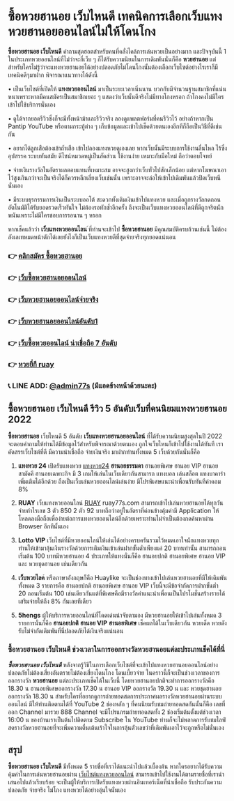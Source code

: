 # ซื้อหวยฮานอย เว็บไหนดี เทคนิคการเลือกเว็บแทงหวยฮานอยออนไลน์ไม่ให้โดนโกง
**ซื้อหวยฮานอย เว็บไหนดี** คำถามสุดฮอตสำหรับคนที่คลั่งไคล้การเล่นหวยเป็นอย่างมาก และปัจจุบันนี้ 1 ในประเภทหวยออนไลน์ที่ไม่ว่าจะกี่เว็บ ๆ ก็ได้รับความนิยมในการเดิมพันนั่นก็คือ **หวยฮานอย** แต่สำหรับใครไม่รู้ว่าจะแทงหวยฮานอยได้อย่างปลอดภัยไม่โดนโกงนั้นต้องเลือกเว็บไซต์อย่างไรเราก็มีเทคนิคดีๆมาฝาก พิจารณาแนวทางได้ดังนี้

•	เป็นเว็บไซต์ที่เปิดให้ **แทงหวยออนไลน์** มาเป็นระยะเวลาเนิ่นนาน บวกกับมีจำนวนฐานสมาชิกที่แน่นหนาเพราะหากมีคนสมัครเป็นสมาชิกเยอะ ๆ แสดงว่าเว็บนั้นดีจริงไม่มีทางโกงหรอก ถ้าโกงคงไม่มีใครเข้าไปใช้บริการนั่นเอง

•	ดูได้จากยอดรีวิวซึ่งก็จะมีทั้งหน้าม้าและรีวิวจริง ลองดูแพลตฟอร์มที่คนรีวิวไว้ อย่างถ้าหากเป็น Pantip YouTube หรือตามกระทู้ต่าง ๆ เก็บข้อมูลและเข้าไปเช็คด้วยตนเองอีกทีก็ถือเป็นวิธีที่ดีเช่นกัน

•	อยากได้ลูกเสือต้องเข้าถ้ำเสือ เข้าไปลองแทงหวยดูเองเลย หากเว็บนั้นมีระบบการใช้งานลื่นไหล ไร้ซึ่งอุปสรรค ระบบทันสมัย ดีไซน์หมวดหมู่เป็นสัดส่วน ใช้งานง่าย เหมาะกับมือใหม่ ถือว่าตอบโจทย์

•	จ่ายเงินรางวัลในอัตราผลตอบแทนที่เหมาะสม อาจจะสูงกว่าเว็บทั่วไปสักเล็กน้อย แต่หากโฆษณาเอาไว้สูงเกินกว่าจะเป็นจริงได้ก็ควรหลีกเลี่ยงเว็บเช่นนั้น เพราะอาจจะล่อให้เข้าไปเดิมพันแล้วปิดเว็บหนีนั่นเอง

•	มีระบบธุรกรรมการเงินเป็นระบบออโต้ สะดวกทั้งเติมเงินเข้าไปแทงหวย และเมื่อถูกรางวัลกดถอนอัตโนมัติได้รับยอดรวดเร็วทันใจ ไม่ต้องรอทักซ้ำอีกครั้ง ถึงจะเป็นเว็บแทงหวยออนไลน์ที่ดีถูกจริตนักพนันเพราะไม่มีใครชอบการรอนาน ๆ หรอก

หากเช็คแล้วว่า **เว็บแทงหวยออนไลน** ์ที่ท่านจะเข้าไป **ซื้อหวยฮานอย** มีคุณสมบัติครบถ้วนเช่นนี้ ไม่ต้องลังเลเทหมดหน้าตักได้เลยยังไงก็เป็นเว็บแทงหวยดีที่สุดจ่ายจริงทุกยอดแน่นอน


### 👉 [คลิกสมัคร ซื้อหวยฮานอย](https://ruay77s.com/%e0%b8%a7%e0%b8%b4%e0%b8%98%e0%b8%b5%e0%b8%aa%e0%b8%a1%e0%b8%b1%e0%b8%84%e0%b8%a3%e0%b8%aa%e0%b8%a1%e0%b8%b2%e0%b8%8a%e0%b8%b4%e0%b8%81-ruay/)
### 👉 [เว็บซื้อหวยฮานอยออนไลน์](https://atom.io/themes/%E0%B8%8B%E0%B8%B7%E0%B9%89%E0%B8%AD%E0%B8%AB%E0%B8%A7%E0%B8%A2%E0%B8%AD%E0%B8%AD%E0%B8%99%E0%B9%84%E0%B8%A5%E0%B8%99%E0%B9%8C%20%E0%B9%80%E0%B8%A7%E0%B9%87%E0%B8%9A%20ruay%20%E0%B9%81%E0%B8%97%E0%B8%87%E0%B8%AB%E0%B8%A7%E0%B8%A2%E0%B8%AD%E0%B8%B1%E0%B8%99%E0%B8%94%E0%B8%B1%E0%B8%9A%201)
### 👉 [เว็บหวยฮานอยออนไลน์จ่ายจริง](https://atom.io/themes/%E0%B9%80%E0%B8%A7%E0%B9%87%E0%B8%9A%E0%B8%AB%E0%B8%A7%E0%B8%A2%E0%B8%AD%E0%B8%AD%E0%B8%99%E0%B9%84%E0%B8%A5%E0%B8%99%E0%B9%8C%E0%B8%88%E0%B9%88%E0%B8%B2%E0%B8%A2%E0%B8%88%E0%B8%A3%E0%B8%B4%E0%B8%87%20%E0%B8%AA%E0%B8%A1%E0%B8%B1%E0%B8%84%E0%B8%A3%E0%B9%81%E0%B8%97%E0%B8%87%E0%B8%AB%E0%B8%A7%E0%B8%A2%E0%B8%9F%E0%B8%A3%E0%B8%B5%E0%B8%A3%E0%B8%B1%E0%B8%9A%E0%B8%9B%E0%B8%A3%E0%B8%B0%E0%B8%81%E0%B8%B1%E0%B8%99%E0%B8%84%E0%B8%A7%E0%B8%B2%E0%B8%A1%E0%B8%9B%E0%B8%A5%E0%B8%AD%E0%B8%94%E0%B8%A0%E0%B8%B1%E0%B8%A2)
### 👉 [เว็บหวยฮานอยออนไลน์อันดับ1](https://atom.io/themes/%E0%B9%80%E0%B8%A7%E0%B9%87%E0%B8%9A%E0%B8%AB%E0%B8%A7%E0%B8%A2%E0%B8%AD%E0%B8%AD%E0%B8%99%E0%B9%84%E0%B8%A5%E0%B8%99%E0%B9%8C%E0%B8%AD%E0%B8%B1%E0%B8%99%E0%B8%94%E0%B8%B1%E0%B8%9A1%202566%20%E0%B9%80%E0%B8%A7%E0%B9%87%E0%B8%9A%E0%B9%81%E0%B8%97%E0%B8%87%E0%B8%AB%E0%B8%A7%E0%B8%A2%E0%B8%AD%E0%B8%AD%E0%B8%99%E0%B9%84%E0%B8%A5%E0%B8%99%E0%B9%8C%E0%B8%96%E0%B8%B9%E0%B8%81%E0%B8%81%E0%B8%8E%E0%B8%AB%E0%B8%A1%E0%B8%B2%E0%B8%A2)
### 👉 [เว็บซื้อหวยออนไลน์ น่าเชื่อถือ 7 อันดับ](https://atom.io/themes/7%20%E0%B8%AD%E0%B8%B1%E0%B8%99%E0%B8%94%E0%B8%B1%E0%B8%9A%20%E0%B9%80%E0%B8%A7%E0%B9%87%E0%B8%9A%E0%B8%8B%E0%B8%B7%E0%B9%89%E0%B8%AD%E0%B8%AB%E0%B8%A7%E0%B8%A2%E0%B8%AD%E0%B8%AD%E0%B8%99%E0%B9%84%E0%B8%A5%E0%B8%99%E0%B9%8C%20%E0%B8%99%E0%B9%88%E0%B8%B2%E0%B9%80%E0%B8%8A%E0%B8%B7%E0%B9%88%E0%B8%AD%E0%B8%96%E0%B8%B7%E0%B8%AD)
### 👉 [หวยยี่กี ruay](https://atom.io/themes/%E0%B8%AB%E0%B8%A7%E0%B8%A2%E0%B8%A2%E0%B8%B5%E0%B9%88%E0%B8%81%E0%B8%B5%20ruay%20%E0%B8%AA%E0%B8%A3%E0%B9%89%E0%B8%B2%E0%B8%87%E0%B8%84%E0%B8%A7%E0%B8%B2%E0%B8%A1%E0%B8%A3%E0%B8%A7%E0%B8%A2%E0%B8%81%E0%B8%B1%E0%B8%9A%E0%B9%80%E0%B8%A7%E0%B9%87%E0%B8%9A%E0%B9%81%E0%B8%97%E0%B8%87%E0%B8%AB%E0%B8%A7%E0%B8%A2%E0%B8%AD%E0%B8%AD%E0%B8%99%E0%B9%84%E0%B8%A5%E0%B8%99%E0%B9%8C%E0%B8%95%E0%B9%89%E0%B8%AD%E0%B8%87%E0%B9%80%E0%B8%A7%E0%B9%87%E0%B8%9A%20ruay)
### 📞 LINE ADD: [@admin77s](https://line.me/ti/p/~@admin77s) (มีแอดข้างหน้าด้วยนะคะ)


## ซื้อหวยฮานอย เว็บไหนดี รีวิว 5 อันดับเว็บที่คนนิยมแทงหวยฮานอย 2022
**ซื้อหวยฮานอย** เว็บไหนดี 5 อันดับ **เว็บแทงหวยฮานอยออนไลน์** ที่ได้รับความนิยมสูงสุดในปี 2022 จะตอบคำถามให้ท่านได้มีข้อมูลไว้สำหรับพิจารณาด้วยตนเอง ถูกใจเว็บไหนก็เข้าไปใช้งานได้ทันที เราคัดสรรเว็บไซต์ที่ดี มีความน่าเชื่อถือ จ่ายเงินจริง มาฝากท่านทั้งหมด 5 เว็บด้วยกันนั่นก็คือ

1. **แทงหวย 24** เปิดรับแทงหวย [แทงหวย24](https://atom.io/themes/%E0%B9%81%E0%B8%97%E0%B8%87%E0%B8%AB%E0%B8%A7%E0%B8%A224%20%E0%B8%88%E0%B9%88%E0%B8%B2%E0%B8%A2%E0%B8%88%E0%B8%A3%E0%B8%B4%E0%B8%87%E0%B9%84%E0%B8%AB%E0%B8%A1%20%E0%B8%AA%E0%B8%A1%E0%B8%B1%E0%B8%84%E0%B8%A3%E0%B8%AA%E0%B8%A1%E0%B8%B2%E0%B8%8A%E0%B8%B4%E0%B8%8124) **ฮานอยธรรมดา** ฮานอยพิเศษ ฮานอย VIP ฮานอยสามัคคี ฮานอยเฉพาะกิจ มี 3 เกมให้เล่นในเว็บเดียวกันสามารถ แทงบอล เล่นสล็อต แทงบาคาร่า เพิ่มเติมได้อีกด้วย ถือเป็นเว็บเล่นหวยออนไลน์เล่นง่าย มีโปรพิเศษแนะนำเพื่อนรับทันทีค่าคอม 8%

2. **RUAY** เว็บแทงหวยออนไลน์ [RUAY](https://atom.io/themes/%E0%B8%8B%E0%B8%B7%E0%B9%89%E0%B8%AD%E0%B8%AB%E0%B8%A7%E0%B8%A2%E0%B8%AD%E0%B8%AD%E0%B8%99%E0%B9%84%E0%B8%A5%E0%B8%99%E0%B9%8C%20%E0%B9%80%E0%B8%A7%E0%B9%87%E0%B8%9A%20ruay%20%E0%B9%81%E0%B8%97%E0%B8%87%E0%B8%AB%E0%B8%A7%E0%B8%A2%E0%B8%AD%E0%B8%B1%E0%B8%99%E0%B8%94%E0%B8%B1%E0%B8%9A%201) ruay77s.com สามารถเข้าไปเล่นหวยฮานอยได้ทุกวันจ่ายกำไรเลข 3 ตัว 850 2 ตัว 92 บาทถือว่าอยู่ในอัตราที่ค่อนข้างคุ้มค่ามี Application ให้โหลดลงมือถือเพื่อง่ายต่อการแทงหวยออนไลน์อีกด้วยเพราะท่านไม่จำเป็นต้องกดค้นหาผ่าน Browser อีกทีนั้นเอง

3. **Lotto VIP** เว็บไซต์ที่มีหวยออนไลน์ให้เล่นได้อย่างครบครันรวมไว้หมดเอาใจนักแทงหวยทุกท่านให้เข้ามาลุ้นเงินรางวัลด้วยการเติมเงินเข้าเล่นฝากขั้นต่ำเพียงแค่ 20 บาทเท่านั้น สามารถถอนเริ่มต้น 100 บาทมีหวยฮานอย 4 ประเภทให้แทงนั่นก็คือ ฮานอยปกติ ฮานอยพิเศษ ฮานอย VIP และ หวยชุดฮานอย เช่นเดียวกัน

4. **เว็บหวยไลค**์ หรือภาษาอังกฤษก็คือ Huaylike จะเป็นช่องทางเข้าไปเล่นหวยฮานอยที่มีให้เดิมพันทั้งหมด 3 รายการคือ ฮานอยปกติ ฮานอยพิเศษ ฮานอย VIP เว็บนี้จะมีข้อจำกัดการฝากขั้นต่ำ 20 ถอนเริ่มต้น 100 เช่นเดียวกันแต่ที่พิเศษคือมีรางวัลค่าแนะนำเพื่อนเป็นโปรโมชั่นสร้างรายได้เสริมจ่ายให้ถึง 8% กันเลยทีเดียว

5. **5hengs** ผู้ให้บริการหวยออนไลน์ที่โดดเด่นน่าจับตามอง มีหวยฮานอยให้เข้าไปเล่นทั้งหมด 3 รายการนั่นก็คือ **ฮานอยปกติ** **ฮานอย VIP** **ฮานอยพิเศษ** เช็คผลได้ในเว็บเดียวกัน หวยเด็ด หวยดัง รับไม่จำกัดเดิมพันที่นี่ปลอดภัยได้เงินจริงแน่นอน

### ซื้อหวยฮานอย เว็บไหนดี ช่วงเวลาในการออกรางวัลหวยฮานอยแต่ละประเภทเช็คได้ที่นี่
***ซื้อหวยฮานอย เว็บไหนดี*** หลังจากรู้วิธีในการเลือกเว็บไซต์ที่จะเข้าไปแทงหวยฮานอยออนไลน์อย่างปลอดภัยไม่ต้องเสี่ยงอันตรายไม่ต้องเสี่ยงโดนโกง โดนเบี้ยวจ่าย ในคราวนี้ก็จะเป็นช่วงเวลาของการออกรางวัล **หวยฮานอย** แต่ละประเภทเช็คได้ในเว็บนี้ โดยหวยฮานอยปกติจะทำการออกรางวัลคือ 18.30 น ฮานอยพิเศษออกรางวัล 17.30 น ฮานอย VIP ออกรางวัล 19.30 น และ หวยชุดฮานอยออกรางวัล 18.30 น สำหรับใครที่อยากดูการถ่ายทอดสดการประกาศผลรางวัลหวยฮานอยผ่านระบบออนไลน์ มีให้ท่านติดตามได้ที่ YouTube 2 ช่องหลัก ๆ ที่คนนิยมรับชมถ่ายทอดสดกันนั้นก็คือ เลขที่ออก Channel มารวย 888 Channel จะมีโปรแกรมถ่ายทอดสดทั้ง 2 ช่องเริ่มต้นตั้งแต่ช่วงเวลา 16:00 น ของบ้านเราเป็นต้นไปติดตาม Subscribe ใน YouTube ท่านก็จะไม่พลาดการรับชมไลฟ์สดรางวัลหวยฮานอยที่จะเพิ่มความตื่นเต้นเร้าใจในการลุ้นตัวเลขว่าที่เดิมพันเอาไว้จะถูกหรือไม่นั่นเอง

## สรุป
**ซื้อหวยฮานอย เว็บไหนดี** มีทั้งหมด 5 รายชื่อที่เราได้แนะนำไปแล้วเบื้องต้น หากใครอยากได้รับความคุ้มค่าในการเล่นหวยฮานอยผ่าน [เว็บไซต์แทงหวยออนไลน์](https://atom.io/themes/%E0%B9%81%E0%B8%97%E0%B8%87%E0%B8%AB%E0%B8%A7%E0%B8%A2%E0%B8%AD%E0%B8%AD%E0%B8%99%E0%B9%84%E0%B8%A5%E0%B8%99%E0%B9%8C%20%E0%B8%88%E0%B9%88%E0%B8%B2%E0%B8%A2%E0%B8%88%E0%B8%A3%E0%B8%B4%E0%B8%87%20%E0%B8%88%E0%B9%88%E0%B8%B2%E0%B8%A2%E0%B9%81%E0%B8%9E%E0%B8%87%20%E0%B9%81%E0%B8%97%E0%B8%87%E0%B9%84%E0%B8%94%E0%B9%89%2024%20%E0%B8%8A%E0%B8%B1%E0%B9%88%E0%B8%A7%E0%B9%82%E0%B8%A1%E0%B8%87) สามารถเข้าไปใช้งานได้ตามรายชื่อที่เรานำเสนอไปแล้วเรียบร้อย จะเป็นผู้ให้บริการเปิดรับแทงหวยผ่านอินเทอร์เน็ตที่น่าเชื่อถือ รับประกันความปลอดภัย จ่ายจริง ไม่โกง แทงหวยได้อย่างอุ่นใจนั่นเอง 
